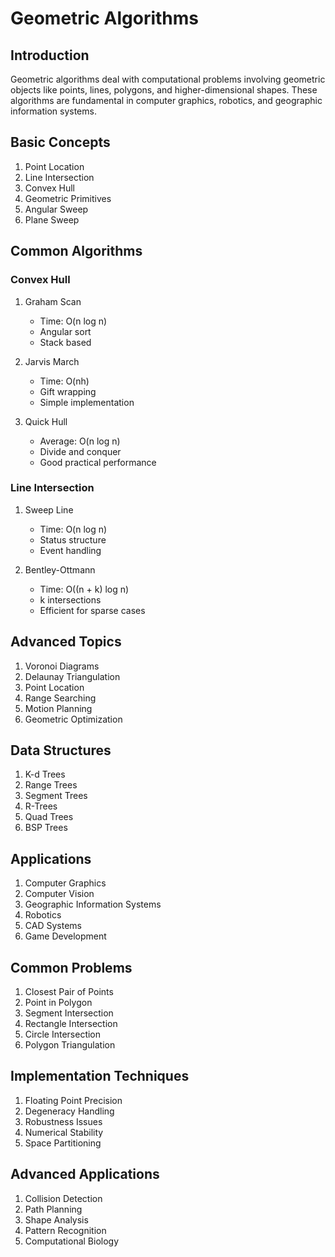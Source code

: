 # Geometric Algorithms

## Introduction
Geometric algorithms deal with computational problems involving geometric objects like points, lines, polygons, and higher-dimensional shapes. These algorithms are fundamental in computer graphics, robotics, and geographic information systems.

## Basic Concepts
1. Point Location
2. Line Intersection
3. Convex Hull
4. Geometric Primitives
5. Angular Sweep
6. Plane Sweep

## Common Algorithms

### Convex Hull
1. Graham Scan
   - Time: O(n log n)
   - Angular sort
   - Stack based

2. Jarvis March
   - Time: O(nh)
   - Gift wrapping
   - Simple implementation

3. Quick Hull
   - Average: O(n log n)
   - Divide and conquer
   - Good practical performance

### Line Intersection
1. Sweep Line
   - Time: O(n log n)
   - Status structure
   - Event handling

2. Bentley-Ottmann
   - Time: O((n + k) log n)
   - k intersections
   - Efficient for sparse cases

## Advanced Topics
1. Voronoi Diagrams
2. Delaunay Triangulation
3. Point Location
4. Range Searching
5. Motion Planning
6. Geometric Optimization

## Data Structures
1. K-d Trees
2. Range Trees
3. Segment Trees
4. R-Trees
5. Quad Trees
6. BSP Trees

## Applications
1. Computer Graphics
2. Computer Vision
3. Geographic Information Systems
4. Robotics
5. CAD Systems
6. Game Development

## Common Problems
1. Closest Pair of Points
2. Point in Polygon
3. Segment Intersection
4. Rectangle Intersection
5. Circle Intersection
6. Polygon Triangulation

## Implementation Techniques
1. Floating Point Precision
2. Degeneracy Handling
3. Robustness Issues
4. Numerical Stability
5. Space Partitioning

## Advanced Applications
1. Collision Detection
2. Path Planning
3. Shape Analysis
4. Pattern Recognition
5. Computational Biology
